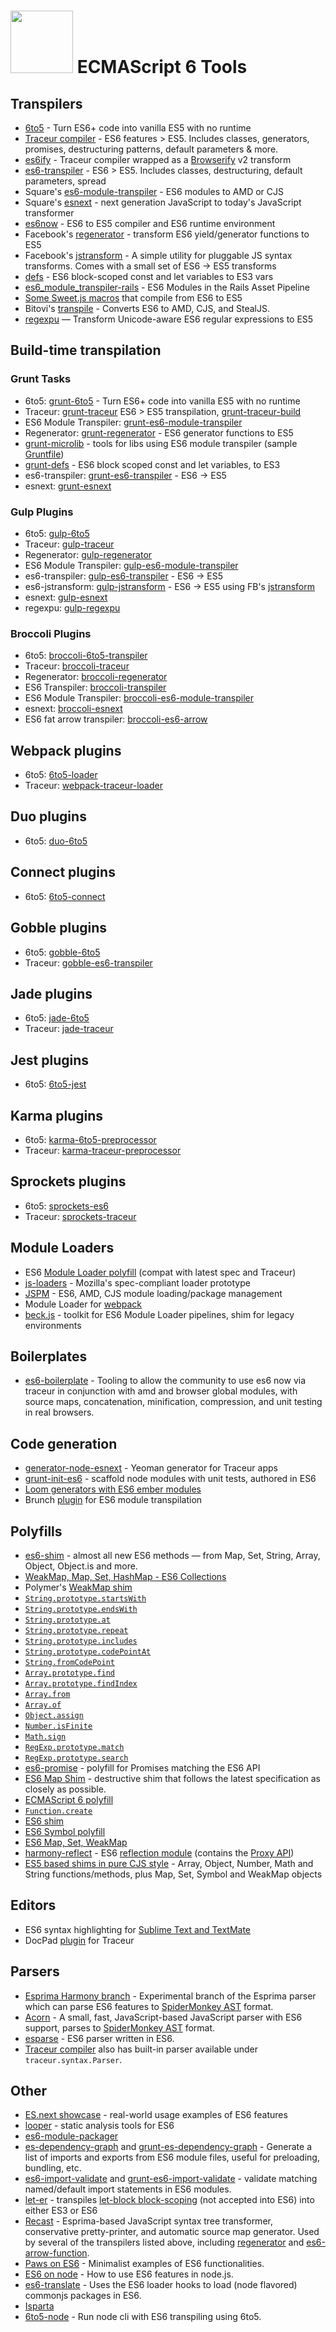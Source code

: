 # <img src="http://i.imgur.com/yy1sACZ.png" width="100px"/> ECMAScript 6 Tools

## Transpilers

* [6to5](https://github.com/sebmck/6to5) - Turn ES6+ code into vanilla ES5 with no runtime
* [Traceur compiler](https://github.com/google/traceur-compiler) - ES6 features > ES5. Includes classes, generators, promises, destructuring patterns, default parameters & more.
* [es6ify](https://github.com/thlorenz/es6ify) - Traceur compiler wrapped as a [Browserify](http://browserify.org/) v2 transform
* [es6-transpiler](https://github.com/termi/es6-transpiler) - ES6 > ES5. Includes classes, destructuring, default parameters, spread
* Square's [es6-module-transpiler](https://github.com/square/es6-module-transpiler) - ES6 modules to AMD or CJS
* Square's [esnext](https://github.com/square/esnext) - next generation JavaScript to today's JavaScript transformer
* [es6now](https://github.com/zenparsing/es6now) - ES6 to ES5 compiler and ES6 runtime environment
* Facebook's [regenerator](https://github.com/facebook/regenerator) - transform ES6 yield/generator functions to ES5
* Facebook's [jstransform](https://github.com/facebook/jstransform) - A simple utility for pluggable JS syntax transforms. Comes with a small set of ES6 -> ES5 transforms
* [defs](https://github.com/olov/defs) - ES6 block-scoped const and let variables to ES3 vars
* [es6_module_transpiler-rails](https://github.com/dockyard/es6_module_transpiler-rails) - ES6 Modules in the Rails Asset Pipeline
* [Some Sweet.js macros](https://github.com/jlongster/es6-macros) that compile from ES6 to ES5
* Bitovi's [transpile](https://github.com/bitovi/transpile) - Converts ES6 to AMD, CJS, and StealJS.
* [regexpu](https://github.com/mathiasbynens/regexpu) — Transform Unicode-aware ES6 regular expressions to ES5

## Build-time transpilation

### Grunt Tasks
* 6to5: [grunt-6to5](https://github.com/sindresorhus/grunt-6to5) - Turn ES6+ code into vanilla ES5 with no runtime
* Traceur: [grunt-traceur](https://github.com/aaronfrost/grunt-traceur) ES6 > ES5 transpilation, [grunt-traceur-build](https://github.com/tarruda/grunt-traceur-build)
* ES6 Module Transpiler: [grunt-es6-module-transpiler](https://github.com/joefiorini/grunt-es6-module-transpiler)
* Regenerator: [grunt-regenerator](https://github.com/sindresorhus/grunt-regenerator) - ES6 generator functions to ES5
* [grunt-microlib](https://github.com/thomasboyt/grunt-microlib) - tools for libs using ES6 module transpiler (sample [Gruntfile](https://github.com/jakearchibald/ES6-Promises/blob/c3336087fffc52e66cf5398e5b56b23a291080fc/Gruntfile.js))
* [grunt-defs](https://github.com/EE/grunt-defs) - ES6 block scoped const and let variables, to ES3
* es6-transpiler: [grunt-es6-transpiler](https://github.com/sindresorhus/grunt-es6-transpiler) - ES6 → ES5
* esnext: [grunt-esnext](https://github.com/shinnn/grunt-esnext)

### Gulp Plugins
* 6to5: [gulp-6to5](https://github.com/sindresorhus/gulp-6to5)
* Traceur: [gulp-traceur](https://github.com/sindresorhus/gulp-traceur)
* Regenerator: [gulp-regenerator](https://github.com/sindresorhus/gulp-regenerator)
* ES6 Module Transpiler: [gulp-es6-module-transpiler](https://github.com/ryanseddon/gulp-es6-module-transpiler)
* es6-transpiler: [gulp-es6-transpiler](https://github.com/sindresorhus/gulp-es6-transpiler) - ES6 → ES5
* es6-jstransform: [gulp-jstransform](https://github.com/hemanth/gulp-jstransform) - ES6 → ES5 using FB's [jstransform](https://github.com/facebook/jstransform)
* esnext: [gulp-esnext](https://github.com/sindresorhus/gulp-esnext)
* regexpu: [gulp-regexpu](https://github.com/mathiasbynens/gulp-regexpu)

### Broccoli Plugins
* 6to5: [broccoli-6to5-transpiler](https://github.com/very-geek/broccoli-6to5-transpiler)
* Traceur: [broccoli-traceur](https://github.com/sindresorhus/broccoli-traceur)
* Regenerator: [broccoli-regenerator](https://github.com/sindresorhus/broccoli-regenerator)
* ES6 Transpiler: [broccoli-transpiler](https://github.com/sindresorhus/broccoli-es6-transpiler)
* ES6 Module Transpiler: [broccoli-es6-module-transpiler](https://github.com/mmun/broccoli-es6-module-transpiler)
* esnext: [broccoli-esnext](https://github.com/shinnn/broccoli-esnext)
* ES6 fat arrow transpiler: [broccoli-es6-arrow](https://github.com/hemanth/broccoli-es6-arrow.git)

## Webpack plugins
* 6to5: [6to5-loader](https://github.com/6to5/6to5-loader)
* Traceur: [webpack-traceur-loader](https://github.com/ndhoule/webpack-traceur-loader)

## Duo plugins
* 6to5: [duo-6to5](https://github.com/bdo-labs/duo6to5)

## Connect plugins
* 6to5: [6to5-connect](https://github.com/6to5/connect)

## Gobble plugins
* 6to5: [gobble-6to5](https://github.com/6to5/gobble-6to5)
* Traceur: [gobble-es6-transpiler](https://github.com/gobblejs/gobble-es6-transpiler)

## Jade plugins
* 6to5: [jade-6to5](https://github.com/apoxx/jade-6to5)
* Traceur: [jade-traceur](https://www.npmjs.org/package/jade-traceur)

## Jest plugins
* 6to5: [6to5-jest](https://github.com/6to5/jest)

## Karma plugins
* 6to5: [karma-6to5-preprocessor](https://github.com/shuhei/karma-6to5-preprocessor)
* Traceur: [karma-traceur-preprocessor](https://github.com/karma-runner/karma-traceur-preprocessor)

## Sprockets plugins
* 6to5: [sprockets-es6](https://github.com/josh/sprockets-es6)
* Traceur: [sprockets-traceur](https://github.com/gunpowderlabs/sprockets-traceur)

## Module Loaders

* ES6 [Module Loader polyfill](https://github.com/ModuleLoader/es6-module-loader) (compat with latest spec and Traceur)
* [js-loaders](https://github.com/jorendorff/js-loaders) - Mozilla's spec-compliant loader prototype
* [JSPM](http://jspm.io/) - ES6, AMD, CJS module loading/package management
* Module Loader for [webpack](https://github.com/shama/es6-module-loader)
* [beck.js](https://github.com/unscriptable/beck) - toolkit for ES6 Module Loader pipelines, shim for legacy environments

## Boilerplates
* [es6-boilerplate](https://github.com/davidjnelson/es6-boilerplate) - Tooling to allow the community to use es6 now via traceur in conjunction with amd and browser global modules, with source maps, concatenation, minification, compression, and unit testing in real browsers.

## Code generation

* [generator-node-esnext](https://github.com/briandipalma/generator-node-esnext) - Yeoman generator for Traceur apps
* [grunt-init-es6](https://npmjs.org/package/grunt-init-es6) - scaffold node modules with unit tests, authored in ES6
* [Loom generators with ES6 ember modules](https://github.com/rpflorence/loom-generators-ember)
* Brunch [plugin](https://npmjs.org/package/es6-module-transpiler-brunch) for ES6 module transpilation

## Polyfills

* [es6-shim](http://github.com/paulmillr/es6-shim) - almost all new ES6 methods — from Map, Set, String, Array, Object, Object.is and more.
* [WeakMap, Map, Set, HashMap - ES6 Collections](https://github.com/Benvie/harmony-collections)
* Polymer's [WeakMap shim](https://github.com/Polymer/WeakMap)
* [`String.prototype.startsWith`](https://github.com/mathiasbynens/String.prototype.startsWith)
* [`String.prototype.endsWith`](https://github.com/mathiasbynens/String.prototype.endsWith)
* [`String.prototype.at`](https://github.com/mathiasbynens/String.prototype.at)
* [`String.prototype.repeat`](https://github.com/mathiasbynens/String.prototype.repeat)
* [`String.prototype.includes`](https://github.com/mathiasbynens/String.prototype.includes)
* [`String.prototype.codePointAt`](https://github.com/mathiasbynens/String.prototype.codePointAt)
* [`String.fromCodePoint`](https://github.com/mathiasbynens/String.fromCodePoint)
* [`Array.prototype.find`](https://github.com/paulmillr/Array.prototype.find)
* [`Array.prototype.findIndex`](https://github.com/paulmillr/Array.prototype.findIndex)
* [`Array.from`](https://github.com/mathiasbynens/Array.from)
* [`Array.of`](https://github.com/mathiasbynens/Array.of)
* [`Object.assign`](https://github.com/sindresorhus/object-assign)
* [`Number.isFinite`](https://github.com/sindresorhus/is-finite)
* [`Math.sign`](https://github.com/sindresorhus/math-sign)
* [`RegExp.prototype.match`](https://github.com/mathiasbynens/RegExp.prototype.match)
* [`RegExp.prototype.search`](https://github.com/mathiasbynens/RegExp.prototype.search)
* [es6-promise](https://github.com/jakearchibald/ES6-Promises) - polyfill for Promises matching the ES6 API
* [ES6 Map Shim](https://github.com/eriwen/es6-map-shim) - destructive shim that follows the latest specification as closely as possible.
* [ECMAScript 6 polyfill](https://github.com/monolithed/ECMAScript-6)
* [`Function.create`](https://github.com/walling/Function.create.js)
* [ES6 shim](https://github.com/inexorabletash/polyfill/blob/master/es6.md)
* [ES6 Symbol polyfill](https://github.com/medikoo/es6-symbol)
* [ES6 Map, Set, WeakMap](https://github.com/EliSnow/Blitz-Collections)
* [harmony-reflect](https://github.com/tvcutsem/harmony-reflect) - ES6 [reflection module](http://wiki.ecmascript.org/doku.php?id=harmony:reflect_api) (contains the [Proxy API](http://soft.vub.ac.be/~tvcutsem/proxies/))
* [ES5 based shims in pure CJS style](https://gist.github.com/medikoo/102b7d0e697627133788#list-of-ecmascript-6-shims) -  Array, Object, Number, Math and String functions/methods, plus Map, Set, Symbol and WeakMap objects

## Editors

* ES6 syntax highlighting for [Sublime Text and TextMate](https://github.com/Benvie/JavaScriptNext.tmLanguage)
* DocPad [plugin](https://github.com/pflannery/docpad-plugin-traceur) for Traceur

## Parsers

* [Esprima Harmony branch](https://github.com/ariya/esprima/tree/harmony) - Experimental branch of the Esprima parser which can parse ES6 features to [SpiderMonkey AST](https://developer.mozilla.org/en-US/docs/Mozilla/Projects/SpiderMonkey/Parser_API) format.
* [Acorn](https://github.com/marijnh/acorn/) - A small, fast, JavaScript-based JavaScript parser with ES6 support, parses to [SpiderMonkey AST](https://developer.mozilla.org/en-US/docs/Mozilla/Projects/SpiderMonkey/Parser_API) format.
* [esparse](https://github.com/zenparsing/esparse) - ES6 parser written in ES6.
* [Traceur compiler](https://github.com/google/traceur-compiler) also has built-in parser available under `traceur.syntax.Parser`.

## Other

* [ES.next showcase](https://github.com/sindresorhus/esnext-showcase) - real-world usage examples of ES6 features
* [looper](https://github.com/wycats/looper) - static analysis tools for ES6
* [es6-module-packager](https://npmjs.org/package/es6-module-packager)
* [es-dependency-graph](https://github.com/yahoo/es-dependency-graph) and [grunt-es-dependency-graph](https://github.com/yahoo/grunt-es-dependency-graph) - Generate a list of imports and exports from ES6 module files, useful for preloading, bundling, etc.
* [es6-import-validate](https://github.com/sproutsocial/es6-import-validate) and [grunt-es6-import-validate](https://github.com/sproutsocial/grunt-es6-import-validate) - validate matching named/default import statements in ES6 modules.
* [let-er](https://github.com/getify/let-er) - transpiles [let-block block-scoping](http://wiki.ecmascript.org/doku.php?id=proposals:block_expressions#let_statement) (not accepted into ES6) into either ES3 or ES6
* [Recast](https://github.com/benjamn/recast) - Esprima-based JavaScript syntax tree transformer, conservative pretty-printer, and automatic source map generator. Used by several of the transpilers listed above, including [regenerator](https://github.com/facebook/regenerator) and [es6-arrow-function](https://github.com/square/es6-arrow-function).
* [Paws on ES6](https://github.com/hemanth/paws-on-es6) -  Minimalist examples of ES6 functionalities.
* [ES6 on node](http://h3manth.com/new/blog/2013/es6-on-nodejs/) - How to use ES6 features in node.js.
* [es6-translate](https://github.com/calvinmetcalf/es6-translate) - Uses the ES6 loader hooks to load (node flavored) commonjs packages in ES6.
* [Isparta](https://github.com/douglasduteil/isparta)
* [6to5-node](http://6to5.github.io/usage.html#node-2) - Run node cli with ES6 transpiling using 6to5.
